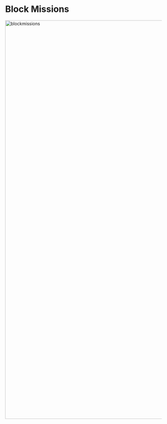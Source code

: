 # Block Missions
 
<img width="1280" alt="blockmissions" src="https://github.com/user-attachments/assets/9f08bd36-0436-437f-aba0-b2d695b6e959" />
